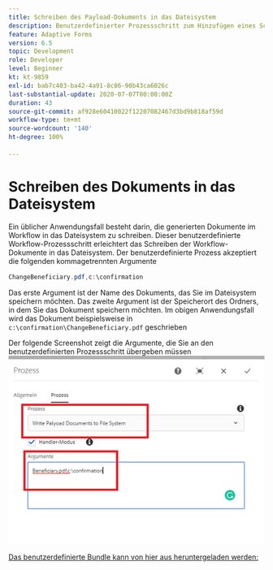```yaml
---
title: Schreiben des Payload-Dokuments in das Dateisystem
description: Benutzerdefinierter Prozessschritt zum Hinzufügen eines Schreibdokuments zum Dateisystem, das sich unter dem Payload-Ordner befindet
feature: Adaptive Forms
version: 6.5
topic: Development
role: Developer
level: Beginner
kt: kt-9859
exl-id: bab7c403-ba42-4a91-8c86-90b43ca6026c
last-substantial-update: 2020-07-07T00:00:00Z
duration: 43
source-git-commit: af928e60410022f12207082467d3bd9b818af59d
workflow-type: tm+mt
source-wordcount: '140'
ht-degree: 100%

---
```


# Schreiben des Dokuments in das Dateisystem

Ein üblicher Anwendungsfall besteht darin, die generierten Dokumente im Workflow in das Dateisystem zu schreiben.
Dieser benutzerdefinierte Workflow-Prozessschritt erleichtert das Schreiben der Workflow-Dokumente in das Dateisystem.
Der benutzerdefinierte Prozess akzeptiert die folgenden kommagetrennten Argumente

```java
ChangeBeneficiary.pdf,c:\confirmation
```

Das erste Argument ist der Name des Dokuments, das Sie im Dateisystem speichern möchten. Das zweite Argument ist der Speicherort des Ordners, in dem Sie das Dokument speichern möchten. Im obigen Anwendungsfall wird das Dokument beispielsweise in `c:\confirmation\ChangeBeneficiary.pdf` geschrieben

Der folgende Screenshot zeigt die Argumente, die Sie an den benutzerdefinierten Prozessschritt übergeben müssen
![write-payload-file-system](assets/write-payload-file-system.png)

[Das benutzerdefinierte Bundle kann von hier aus heruntergeladen werden:](/help/forms/assets/common-osgi-bundles/SetValueApp.core-1.0-SNAPSHOT.jar)
